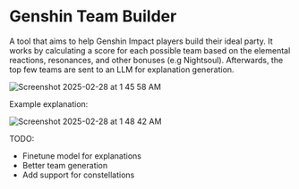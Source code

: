 # Genshin Team Builder 

A tool that aims to help Genshin Impact players build their ideal party. It works by calculating a score for each possible team based on the elemental reactions, resonances, and other bonuses (e.g Nightsoul). Afterwards, the top few teams are sent to an LLM for explanation generation. 

![Screenshot 2025-02-28 at 1 45 58 AM](https://github.com/user-attachments/assets/7fc8cfe9-c8fb-445f-8b91-5af5ffac819f)

Example explanation:

![Screenshot 2025-02-28 at 1 48 42 AM](https://github.com/user-attachments/assets/709a3e50-8ac8-4236-a116-5167f9929535)

TODO: 
- Finetune model for explanations
- Better team generation
- Add support for constellations 
